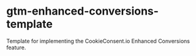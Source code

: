 # gtm-enhanced-conversions-template
Template for implementing the CookieConsent.io Enhanced Conversions feature.

